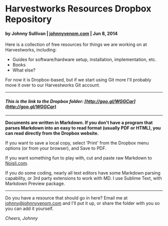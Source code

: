 Harvestworks Resources Dropbox Repository
=========================================

#### by Johnny Sullivan | [johnnyvenom.com](http://johnnyvenom.com "Johnny Venom Media") | Jun 8, 2014

Here is a collection of free resources for things we are working on at Harvestworks, including: 

- Guides for software/hardware setup, installation, implementation, etc.
- Books
- What else?

For now it is Dropbox-based, but if we start using Git more I'll probably move it over to our Harvestworks Git account. 

-------------

#### *This is the link to the Dropbox folder: [http://goo.gl/WGGCqr](http://goo.gl/WGGCqr)*

-----------

**Documents are written in Markdown. If you don't have a program that parses Markdown into an easy to read format (usually PDF or HTML), you can read directly from the Dropbox website.**

If you want to save a local copy, select 'Print' from the Dropbox menu options (or from your browser), and Save to PDF.

If you want something fun to play with, cut and paste raw Markdown to [Noisli.com](http://noisli.com).

If you do some coding, nearly all text editors have some Markdown parsing capability, or 3rd party extensions to work with MD. I use Sublime Text, with Markdown Preview package. 

-----------

Do you have a resource that should go in here? Email me at [johnny@johnnyvenom.com](mailto:johnny@johnnyvenom.com) and I'll put it up, or share the folder with you so you can add it yourself. 


*Cheers,*
*Johnny*



